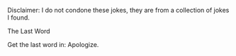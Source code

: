 Disclaimer: I do not condone these jokes, they are from a collection of jokes I found.

The Last Word

Get the last word in: Apologize.

